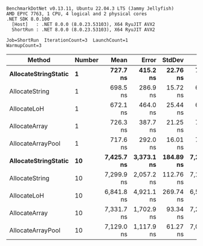 ```

BenchmarkDotNet v0.13.11, Ubuntu 22.04.3 LTS (Jammy Jellyfish)
AMD EPYC 7763, 1 CPU, 4 logical and 2 physical cores
.NET SDK 8.0.100
  [Host]   : .NET 8.0.0 (8.0.23.53103), X64 RyuJIT AVX2
  ShortRun : .NET 8.0.0 (8.0.23.53103), X64 RyuJIT AVX2

Job=ShortRun  IterationCount=3  LaunchCount=1  
WarmupCount=3  

```
| Method               | Number | Mean       | Error      | StdDev    | Min        | Max        | Gen0   | Gen1   | Allocated |
|--------------------- |------- |-----------:|-----------:|----------:|-----------:|-----------:|-------:|-------:|----------:|
| **AllocateStringStatic** | **1**      |   **727.7 ns** |   **415.2 ns** |  **22.76 ns** |   **714.0 ns** |   **754.0 ns** | **0.0124** | **0.0114** |   **1.02 KB** |
| AllocateString       | 1      |   698.5 ns |   286.9 ns |  15.72 ns |   681.9 ns |   713.2 ns | 0.0124 | 0.0114 |   1.02 KB |
| AllocateLoH          | 1      |   672.1 ns |   464.0 ns |  25.44 ns |   655.4 ns |   701.3 ns | 0.0124 | 0.0114 |   1.02 KB |
| AllocateArray        | 1      |   726.3 ns |   387.7 ns |  21.25 ns |   711.2 ns |   750.6 ns | 0.0124 | 0.0114 |   1.02 KB |
| AllocateArrayPool    | 1      |   717.6 ns |   292.0 ns |  16.01 ns |   704.7 ns |   735.5 ns | 0.0124 | 0.0114 |   1.02 KB |
| **AllocateStringStatic** | **10**     | **7,425.7 ns** | **3,373.1 ns** | **184.89 ns** | **7,273.6 ns** | **7,631.5 ns** | **0.1221** | **0.1144** |  **10.23 KB** |
| AllocateString       | 10     | 7,299.9 ns | 2,057.2 ns | 112.76 ns | 7,172.6 ns | 7,387.0 ns | 0.1297 | 0.1221 |  10.23 KB |
| AllocateLoH          | 10     | 6,841.8 ns | 4,921.1 ns | 269.74 ns | 6,536.2 ns | 7,046.7 ns | 0.1221 | 0.1144 |  10.23 KB |
| AllocateArray        | 10     | 7,331.7 ns | 1,702.9 ns |  93.34 ns | 7,251.8 ns | 7,434.3 ns | 0.1297 | 0.1221 |  10.23 KB |
| AllocateArrayPool    | 10     | 7,129.0 ns | 1,117.9 ns |  61.27 ns | 7,059.0 ns | 7,173.0 ns | 0.1297 | 0.1221 |  10.23 KB |
